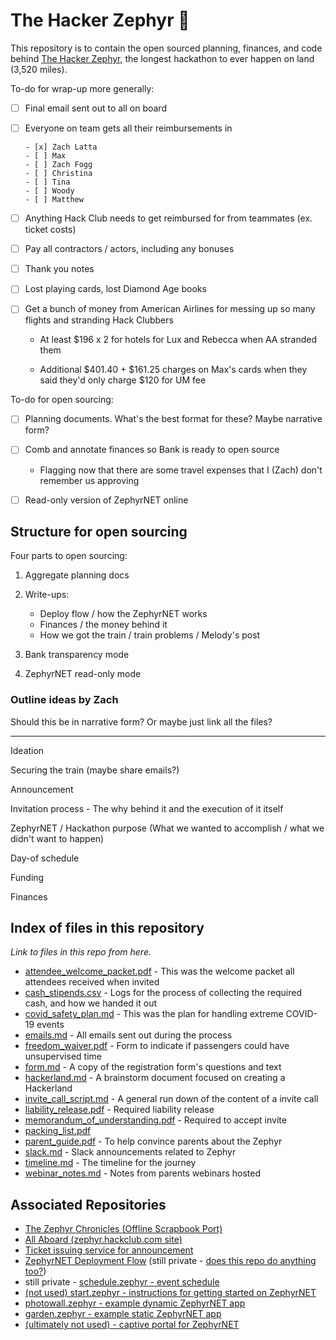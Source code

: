 # The Hacker Zephyr 🚂

This repository is to contain the open sourced planning, finances, and code behind [The Hacker Zephyr](https://zephyr.hackclub.com), the longest hackathon to ever happen on land (3,520 miles).

To-do for wrap-up more generally:

- [ ] Final email sent out to all on board

- [ ] Everyone on team gets all their reimbursements in

      - [x] Zach Latta
      - [ ] Max
      - [ ] Zach Fogg
      - [ ] Christina
      - [ ] Tina
      - [ ] Woody
      - [ ] Matthew

- [ ] Anything Hack Club needs to get reimbursed for from teammates (ex. ticket costs)

- [ ] Pay all contractors / actors, including any bonuses

- [ ] Thank you notes

- [ ] Lost playing cards, lost Diamond Age books

- [ ] Get a bunch of money from American Airlines for messing up so many flights and stranding Hack Clubbers

  - At least $196 x 2 for hotels for Lux and Rebecca when AA stranded them

  - Additional $401.40 + $161.25 charges on Max's cards when they said they'd only charge $120 for UM fee

To-do for open sourcing:

- [ ] Planning documents. What's the best format for these? Maybe narrative form?

- [ ] Comb and annotate finances so Bank is ready to open source

  - Flagging now that there are some travel expenses that I (Zach) don't remember us approving

- [ ] Read-only version of ZephyrNET online

## Structure for open sourcing

Four parts to open sourcing:

1. Aggregate planning docs
2. Write-ups:

   - Deploy flow / how the ZephyrNET works
   - Finances / the money behind it
   - How we got the train / train problems / Melody's post

3. Bank transparency mode
4. ZephyrNET read-only mode

### Outline ideas by Zach

Should this be in narrative form? Or maybe just link all the files?

---

Ideation

Securing the train (maybe share emails?)

Announcement

Invitation process - The why behind it and the execution of it itself

ZephyrNET / Hackathon purpose (What we wanted to accomplish / what we didn't want to happen)

Day-of schedule

Funding

Finances

## Index of files in this repository

_Link to files in this repo from here._

- [attendee_welcome_packet.pdf](attendee_welcome_packet.pdf) - This was the welcome packet all attendees received when invited
- [cash_stipends.csv](cash_stipends.csv) - Logs for the process of collecting the required cash, and how we handed it out
- [covid_safety_plan.md](covid_safety_plan.md) - This was the plan for handling extreme COVID-19 events
- [emails.md](emails.md) - All emails sent out during the process
- [freedom_waiver.pdf](freedom_waiver.pdf) - Form to indicate if passengers could have unsupervised time
- [form.md](form.md) - A copy of the registration form's questions and text
- [hackerland.md](hackerland.md) - A brainstorm document focused on creating a Hackerland
- [invite_call_script.md](invite_call_script.md) - A general run down of the content of a invite call
- [liability_release.pdf](liability_release.pdf) - Required liability release
- [memorandum_of_understanding.pdf](memorandum_of_understanding.pdf) - Required to accept invite
- [packing_list.pdf](packing_list.pdf)
- [parent_guide.pdf](parent_guide.pdf) - To help convince parents about the Zephyr
- [slack.md](slack.md) - Slack announcements related to Zephyr
- [timeline.md](timeline.md) - The timeline for the journey
- [webinar_notes.md](webinar_notes.md) - Notes from parents webinars hosted

## Associated Repositories

- [The Zephyr Chronicles (Offline Scrapbook Port)](https://github.com/hackclub/the-zephyr-chronicles)
- [All Aboard (zephyr.hackclub.com site)](https://github.com/hackclub/all-aboard)
- [Ticket issuing service for announcement](https://github.com/hackclub/tickets-all-aboard)
- [ZephyrNET Deployment Flow](https://github.com/hackclub/zephyr-deploy-service) (still private - [does this repo do anything too?](https://github.com/hackclub/deploy))
- still private - [schedule.zephyr - event schedule](https://github.com/hackclub/zephyr-hub)
- [(not used) start.zephyr - instructions for getting started on ZephyrNET](https://github.com/hackclub/start.zephyr)
- [photowall.zephyr - example dynamic ZephyrNET app](https://github.com/hackclub/photowall.zephyr)
- [garden.zephyr - example static ZephyrNET app](https://github.com/hackclub/garden.zephyr)
- [(ultimately not used) - captive portal for ZephyrNET](https://github.com/hackclub/captive.zephyr)
